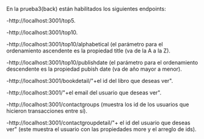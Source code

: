 En la prueba3(back) están habilitados los siguientes endpoints:

-http://localhost:3001/top5. 

-http://localhost:3001/top10.

-http://localhost:3001/top10/alphabetical (el parámetro para el ordenamiento ascendente es la propiedad title (va de la A a la Z).

-http://localhost:3001/top10/publishdate (el parámetro para el ordenamiento descendente es la propiedad pubish date (va de año mayor a menor).

-http://localhost:3001/bookdetail/"+el id del libro que deseas ver".

-http://localhost:3001/"+el email del usuario que deseas ver".

-http://localhost:3001/contactgroups (muestra los id de los usuarios que hicieron transacciones entre sí).

-http://localhost:3001/contactgroupdetail/"+ el id del usuario que deseas ver" (este muestra el usuario con las propiedades more y el arreglo de ids).
